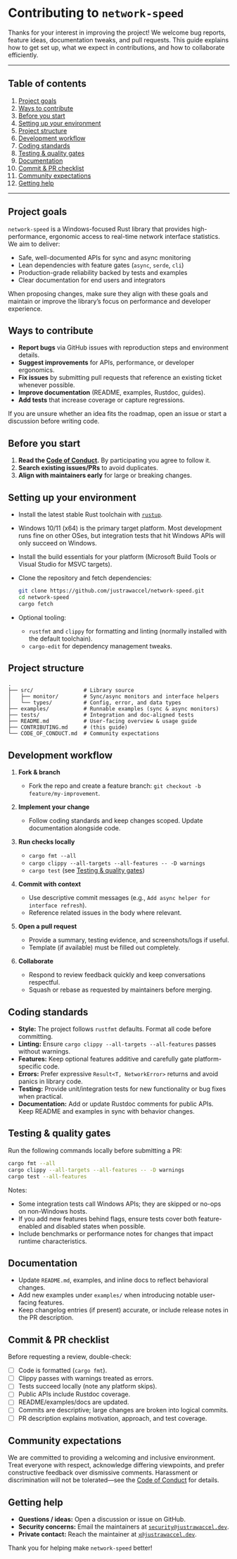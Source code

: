 # Contributing to `network-speed`

Thanks for your interest in improving the project! We welcome bug reports, feature ideas, documentation tweaks, and pull requests. This guide explains how to get set up, what we expect in contributions, and how to collaborate efficiently.

---

## Table of contents

1. [Project goals](#project-goals)
2. [Ways to contribute](#ways-to-contribute)
3. [Before you start](#before-you-start)
4. [Setting up your environment](#setting-up-your-environment)
5. [Project structure](#project-structure)
6. [Development workflow](#development-workflow)
7. [Coding standards](#coding-standards)
8. [Testing & quality gates](#testing--quality-gates)
9. [Documentation](#documentation)
10. [Commit & PR checklist](#commit--pr-checklist)
11. [Community expectations](#community-expectations)
12. [Getting help](#getting-help)

---

## Project goals

`network-speed` is a Windows-focused Rust library that provides high-performance, ergonomic access to real-time network interface statistics. We aim to deliver:

- Safe, well-documented APIs for sync and async monitoring
- Lean dependencies with feature gates (`async`, `serde`, `cli`)
- Production-grade reliability backed by tests and examples
- Clear documentation for end users and integrators

When proposing changes, make sure they align with these goals and maintain or improve the library’s focus on performance and developer experience.

## Ways to contribute

- **Report bugs** via GitHub issues with reproduction steps and environment details.
- **Suggest improvements** for APIs, performance, or developer ergonomics.
- **Fix issues** by submitting pull requests that reference an existing ticket whenever possible.
- **Improve documentation** (README, examples, Rustdoc, guides).
- **Add tests** that increase coverage or capture regressions.

If you are unsure whether an idea fits the roadmap, open an issue or start a discussion before writing code.

## Before you start

1. **Read the [Code of Conduct](./CODE_OF_CONDUCT.md).** By participating you agree to follow it.
2. **Search existing issues/PRs** to avoid duplicates.
3. **Align with maintainers early** for large or breaking changes.

## Setting up your environment

- Install the latest stable Rust toolchain with [`rustup`](https://rustup.rs/).
- Windows 10/11 (x64) is the primary target platform. Most development runs fine on other OSes, but integration tests that hit Windows APIs will only succeed on Windows.
- Install the build essentials for your platform (Microsoft Build Tools or Visual Studio for MSVC targets).
- Clone the repository and fetch dependencies:

  ```bash
  git clone https://github.com/justrawaccel/network-speed.git
  cd network-speed
  cargo fetch
  ```

- Optional tooling:
  - `rustfmt` and `clippy` for formatting and linting (normally installed with the default toolchain).
  - `cargo-edit` for dependency management tweaks.

## Project structure

```
.
├── src/                # Library source
│   ├── monitor/        # Sync/async monitors and interface helpers
│   └── types/          # Config, error, and data types
├── examples/           # Runnable examples (sync & async monitors)
├── tests/              # Integration and doc-aligned tests
├── README.md           # User-facing overview & usage guide
├── CONTRIBUTING.md     # (this guide)
└── CODE_OF_CONDUCT.md  # Community expectations
```

## Development workflow

1. **Fork & branch**
   - Fork the repo and create a feature branch: `git checkout -b feature/my-improvement`.

2. **Implement your change**
   - Follow coding standards and keep changes scoped. Update documentation alongside code.

3. **Run checks locally**
   - `cargo fmt --all`
   - `cargo clippy --all-targets --all-features -- -D warnings`
   - `cargo test` (see [Testing & quality gates](#testing--quality-gates))

4. **Commit with context**
   - Use descriptive commit messages (e.g., `Add async helper for interface refresh`).
   - Reference related issues in the body where relevant.

5. **Open a pull request**
   - Provide a summary, testing evidence, and screenshots/logs if useful.
   - Template (if available) must be filled out completely.

6. **Collaborate**
   - Respond to review feedback quickly and keep conversations respectful.
   - Squash or rebase as requested by maintainers before merging.

## Coding standards

- **Style:** The project follows `rustfmt` defaults. Format all code before committing.
- **Linting:** Ensure `cargo clippy --all-targets --all-features` passes without warnings.
- **Features:** Keep optional features additive and carefully gate platform-specific code.
- **Errors:** Prefer expressive `Result<T, NetworkError>` returns and avoid panics in library code.
- **Testing:** Provide unit/integration tests for new functionality or bug fixes when practical.
- **Documentation:** Add or update Rustdoc comments for public APIs. Keep README and examples in sync with behavior changes.

## Testing & quality gates

Run the following commands locally before submitting a PR:

```bash
cargo fmt --all
cargo clippy --all-targets --all-features -- -D warnings
cargo test --all-features
```

Notes:
- Some integration tests call Windows APIs; they are skipped or no-ops on non-Windows hosts.
- If you add new features behind flags, ensure tests cover both feature-enabled and disabled states when possible.
- Include benchmarks or performance notes for changes that impact runtime characteristics.

## Documentation

- Update `README.md`, examples, and inline docs to reflect behavioral changes.
- Add new examples under `examples/` when introducing notable user-facing features.
- Keep changelog entries (if present) accurate, or include release notes in the PR description.

## Commit & PR checklist

Before requesting a review, double-check:

- [ ] Code is formatted (`cargo fmt`).
- [ ] Clippy passes with warnings treated as errors.
- [ ] Tests succeed locally (note any platform skips).
- [ ] Public APIs include Rustdoc coverage.
- [ ] README/examples/docs are updated.
- [ ] Commits are descriptive; large changes are broken into logical commits.
- [ ] PR description explains motivation, approach, and test coverage.

## Community expectations

We are committed to providing a welcoming and inclusive environment. Treat everyone with respect, acknowledge differing viewpoints, and prefer constructive feedback over dismissive comments. Harassment or discrimination will not be tolerated—see the [Code of Conduct](./CODE_OF_CONDUCT.md) for details.

## Getting help

- **Questions / ideas:** Open a discussion or issue on GitHub.
- **Security concerns:** Email the maintainers at [`security@justrawaccel.dev`](mailto:security@justrawaccel.dev).
- **Private contact:** Reach the maintainer at [`x@justrawaccel.dev`](mailto:x@justrawaccel.dev).

Thank you for helping make `network-speed` better!
